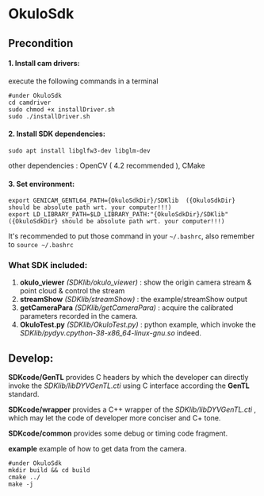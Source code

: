 # OkuloSdk

## Precondition

#### 1. Install cam drivers:

execute the following commands in a terminal

```
#under OkuloSdk
cd camdriver
sudo chmod +x installDriver.sh
sudo ./installDriver.sh
```

#### 2. Install SDK dependencies: 

```
sudo apt install libglfw3-dev libglm-dev
```

other dependencies : OpenCV ( 4.2 recommended ), CMake

#### 3. Set environment: 

```
export GENICAM_GENTL64_PATH={OkuloSdkDir}/SDKlib  ({OkuloSdkDir} should be absolute path wrt. your computer!!!)
export LD_LIBRARY_PATH=$LD_LIBRARY_PATH:"{OkuloSdkDir}/SDKlib"  ({OkuloSdkDir} should be absolute path wrt. your computer!!!)
```

It's recommended to put those command in your  `~/.bashrc`, also remember to ``source ~/.bashrc``

### What SDK included:

1. **okulo_viewer** *(SDKlib/okulo_viewer)* : show the origin camera stream & point cloud & control the stream
2. **streamShow** *(SDKlib/streamShow)* : the example/streamShow output
3. **getCameraPara** *(SDKlib/getCameraPara)* : acquire the calibrated parameters recorded in the camera.
4. **OkuloTest.py** *(SDKlib/OkuloTest.py)* : python example, which invoke the *SDKlib/pydyv.cpython-38-x86_64-linux-gnu.so* indeed.



## Develop:

**SDKcode/GenTL** provides C headers by which the developer can directly invoke the *SDKlib/libDYVGenTL.cti*  using  C interface according the **GenTL** standard.

**SDKcode/wrapper** provides a C++ wrapper of the *SDKlib/libDYVGenTL.cti* , which may let the code of developer more conciser and C+ tone.

**SDKcode/common** provides some debug or timing code fragment.

**example** example of how to get data from the camera.

```
#under OkuloSdk
mkdir build && cd build
cmake ../
make -j
```



